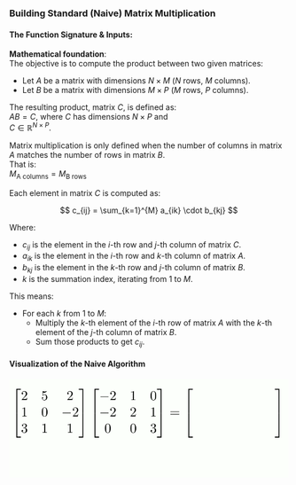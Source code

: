 ### Building Standard (Naive) Matrix Multiplication

#### The Function Signature & Inputs:

**Mathematical foundation**:  
The objective is to compute the product between two given matrices:

- Let $A$ be a matrix with dimensions $N \times M$ ($N$ rows, $M$ columns).
- Let $B$ be a matrix with dimensions $M \times P$ ($M$ rows, $P$ columns).

The resulting product, matrix $C$, is defined as:  
$AB = C$, where $C$ has dimensions $N \times P$ and  
$C \in \mathbb{R}^{N \times P}$.

Matrix multiplication is only defined when the number of columns in matrix $A$ matches the number of rows in matrix $B$.  
That is:  
$M_{\text{A columns}} = M_{\text{B rows}}$

Each element in matrix $C$ is computed as:

$$
c_{ij} = \sum_{k=1}^{M} a_{ik} \cdot b_{kj}
$$

Where:
- $c_{ij}$ is the element in the $i$-th row and $j$-th column of matrix $C$.
- $a_{ik}$ is the element in the $i$-th row and $k$-th column of matrix $A$.
- $b_{kj}$ is the element in the $k$-th row and $j$-th column of matrix $B$.
- $k$ is the summation index, iterating from $1$ to $M$.

This means:
- For each $k$ from $1$ to $M$:
  - Multiply the $k$-th element of the $i$-th row of matrix $A$ with the $k$-th element of the $j$-th column of matrix $B$.
  - Sum those products to get $c_{ij}$.


#### Visualization of the Naive Algorithm

![Naive Matrix Multiplication](./assets/naive-algo.gif)
